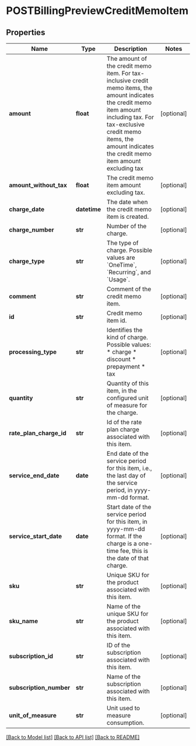 # POSTBillingPreviewCreditMemoItem

## Properties
Name | Type | Description | Notes
------------ | ------------- | ------------- | -------------
**amount** | **float** | The amount of the credit memo item. For tax-inclusive credit memo items, the amount indicates the credit memo item amount including tax. For tax-exclusive credit memo items, the amount indicates the credit memo item amount excluding tax  | [optional] 
**amount_without_tax** | **float** | The credit memo item amount excluding tax.  | [optional] 
**charge_date** | **datetime** | The date when the credit memo item is created.  | [optional] 
**charge_number** | **str** | Number of the charge.  | [optional] 
**charge_type** | **str** | The type of charge.   Possible values are &#x60;OneTime&#x60;, &#x60;Recurring&#x60;, and &#x60;Usage&#x60;.  | [optional] 
**comment** | **str** | Comment of the credit memo item.  | [optional] 
**id** | **str** | Credit memo item id.  | [optional] 
**processing_type** | **str** | Identifies the kind of charge.   Possible values: * charge * discount * prepayment * tax  | [optional] 
**quantity** | **str** | Quantity of this item, in the configured unit of measure for the charge.  | [optional] 
**rate_plan_charge_id** | **str** | Id of the rate plan charge associated with this item.  | [optional] 
**service_end_date** | **date** | End date of the service period for this item, i.e., the last day of the service period, in yyyy-mm-dd format.  | [optional] 
**service_start_date** | **date** | Start date of the service period for this item, in yyyy-mm-dd format. If the charge is a one-time fee, this is the date of that charge.  | [optional] 
**sku** | **str** | Unique SKU for the product associated with this item.  | [optional] 
**sku_name** | **str** | Name of the unique SKU for the product associated with this item.  | [optional] 
**subscription_id** | **str** | ID of the subscription associated with this item.  | [optional] 
**subscription_number** | **str** | Name of the subscription associated with this item.  | [optional] 
**unit_of_measure** | **str** | Unit used to measure consumption.  | [optional] 

[[Back to Model list]](../README.md#documentation-for-models) [[Back to API list]](../README.md#documentation-for-api-endpoints) [[Back to README]](../README.md)


